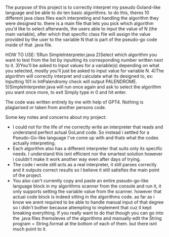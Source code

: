 The purpose of this project is to correctly interpret my pseudo Goland-like language and be able to do ten basic algorithms. 
to do this, theres 10 different java class files each interpreting and handling the algorithm they were designed to. there is a main file that lets you pick which algorithm you'd like to select 
afterwards, the users able to input the value of N (the main variable), after which that specific class file will assign the value provided by the user to the variable N that is part of the pseudo-go code inside of that .java file. 

HOW TO USE:
1)Run SimpleInterpreter.java
2)Select which algorithm you want to test from the list by inputting its corresponding number written next to it.
3)You'll be asked to Input values for a variable(s) depending on what you selected, mostly you'll just be asked to input value for variable N.
4)The algorithm will correctly interpret and calculate what its designed to, ex: Inputting 101 in IntPalendromy check will output PALENDROME.
5)SimpleInterpreter.java will run once again and ask to select the algorithm you want once more, to exit Simply type in 0 and hit enter.

The code was written entirely by me with help of GPT4. Nothing is plagiarised or taken from another persons code.

Some key notes and concerns about my project:
* I could not for the life of me correctly write an interpreter that reads and understand perfect actual GoLand code. So instead i settled for a Pseudo-Go-like language I've come up with and thats what the codes actually interpreting.
* Each algorithm also has a different interpreter that suits only its specific needs. I understand this isnt efficient nor the smartest solution however i couldn't make it work another way even after days of trying.
* The code i wrote still acts as a real interpreter, it still parses correctly and it outputs correct results so I believe it still satisfies the main point of the project.
* You also can't currently copy and paste an entire pseudo-go-like language block in my algorithms scanner from the console and run it, it only supports setting the variable value from the scanner. however that actual code block is indeed sitting in the algorithms code. as far as i know we arent required to be able to handle manual input of that degree so i didn't bother because attempting to implement that cuz it kept breaking everything. If you really want to do that though you can go into the .java files themsleves of the algorithms and manually edit the String program = String.format at the bottom of each of them. but there isnt much point to it.
